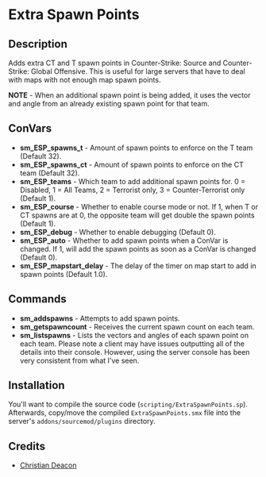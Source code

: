 # Extra Spawn Points
## Description
Adds extra CT and T spawn points in Counter-Strike: Source and Counter-Strike: Global Offensive. This is useful for large servers that have to deal with maps with not enough map spawn points.

**NOTE** - When an additional spawn point is being added, it uses the vector and angle from an already existing spawn point for that team.

## ConVars
* **sm_ESP_spawns_t** - Amount of spawn points to enforce on the T team (Default 32).
* **sm_ESP_spawns_ct** - Amount of spawn points to enforce on the CT team (Default 32).
* **sm_ESP_teams** - Which team to add additional spawn points for. 0 = Disabled, 1 = All Teams, 2 = Terrorist only, 3 = Counter-Terrorist only (Default 1).
* **sm_ESP_course** - Whether to enable course mode or not. If 1, when T or CT spawns are at 0, the opposite team will get double the spawn points (Default 1).
* **sm_ESP_debug** - Whether to enable debugging (Default 0).
* **sm_ESP_auto** - Whether to add spawn points when a ConVar is changed. If 1, will add the spawn points as soon as a ConVar is changed (Default 0).
* **sm_ESP_mapstart_delay** - The delay of the timer on map start to add in spawn points (Default 1.0).

## Commands
* **sm_addspawns** - Attempts to add spawn points.
* **sm_getspawncount** - Receives the current spawn count on each team.
* **sm_listspawns** - Lists the vectors and angles of each spawn point on each team. Please note a client may have issues outputting all of the details into their console. However, using the server console has been very consistent from what I've seen. 

## Installation
You'll want to compile the source code (`scripting/ExtraSpawnPoints.sp`). Afterwards, copy/move the compiled `ExtraSpawnPoints.smx` file into the server's `addons/sourcemod/plugins` directory.

## Credits
* [Christian Deacon](https://github.com/gamemann)